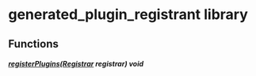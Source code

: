 



# generated_plugin_registrant library
















## Functions

##### [registerPlugins](../generated_plugin_registrant/registerPlugins.md)([Registrar](https:api.flutter.dev/flutter/flutter_web_plugins/Registrar-class.html) registrar) void



  












